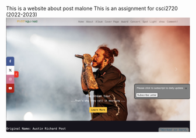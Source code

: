 This is a website about post malone
This is an assignment for csci2720 (2022-2023)
![alt text](./img/website.png)
